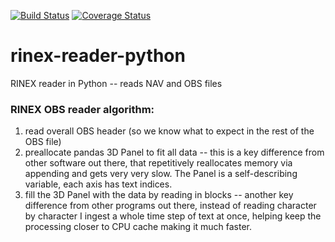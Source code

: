 [![Build Status](https://travis-ci.org/scienceopen/rinex-reader-python.svg?branch=master)](https://travis-ci.org/scienceopen/rinex-reader-python)
[![Coverage Status](https://coveralls.io/repos/scienceopen/rinex-reader-python/badge.svg)](https://coveralls.io/r/scienceopen/rinex-reader-python)

# rinex-reader-python
RINEX reader in Python -- reads NAV and OBS files

### RINEX OBS reader algorithm:
1. read overall OBS header (so we know what to expect in the rest of the OBS file)
2. preallocate pandas 3D Panel to fit all data -- this is a key difference from other software out there, that repetitively reallocates memory via appending and gets very very slow.  The Panel is a self-describing variable, each axis has text indices.
3. fill the 3D Panel with the data by reading in blocks -- another key difference from other programs out there, instead of reading character by character I ingest a whole time step of text at once, helping keep the processing closer to CPU cache making it much faster. 
